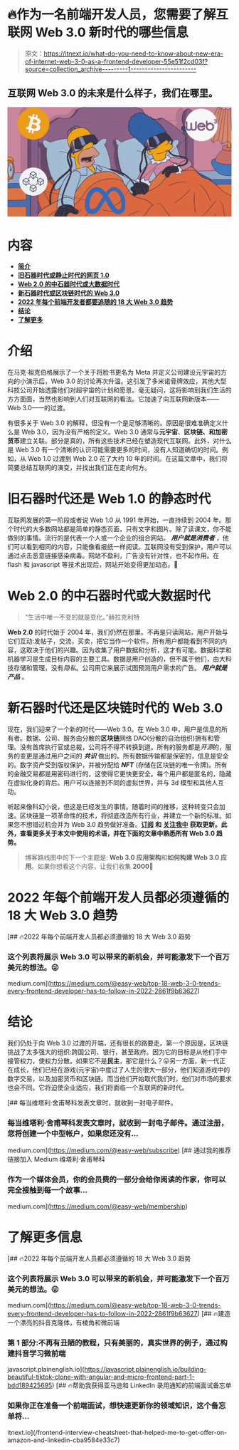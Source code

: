 # 🔥作为一名前端开发人员，您需要了解互联网 Web 3.0 新时代的哪些信息

> 原文：<https://itnext.io/what-do-you-need-to-know-about-new-era-of-internet-web-3-0-as-a-frontend-developer-55e51f2cd03f?source=collection_archive---------1----------------------->

## 互联网 Web 3.0 的未来是什么样子，我们在哪里。

![](img/29dff83f75db78816344b031dfa90dc5.png)

# 内容

*   [**简介**](#9d78)
*   [**旧石器时代或静止时代的网页 1.0**](#cc34)
*   [**Web 2.0 的中石器时代或大数据时代**](#79dc)
*   [**新石器时代或区块链时代的 Web 3.0**](#8172)
*   [**2022 年每个前端开发者都要追随的 18 大 Web 3.0 趋势**](#4b29)
*   [**结论**](#fda7)
*   [**了解更多**](#dc4a)

# 介绍

在马克·祖克伯格展示了一个关于将脸书更名为 Meta 并定义公司建设元宇宙的方向的小演示后，Web 3.0 的讨论再次升温。这引发了多米诺骨牌效应，其他大型科技公司开始透露他们对超宇宙的计划和愿景。毫无疑问，这将影响到我们生活的方方面面，当然也影响到人们对互联网的看法。它加速了向互联网新版本——Web 3.0——的过渡。

有很多关于 Web 3.0 的解释，但没有一个是足够清晰的。原因是很难准确定义什么是 Web 3.0，因为没有严格的定义。Web 3.0 通常与**元宇宙**、**区块链、**和**加密货币**建立关联。部分是真的，所有这些技术已经在塑造现代互联网。此外，对什么是 Web 3.0 有一个清晰的认识可能需要更多的时间，没有人知道确切的时间。例如，从 Web 1.0 过渡到 Web 2.0 花了大约 10 年的时间。在这篇文章中，我们将简要总结互联网的演变，并找出我们正在走向何方。

# 旧石器时代还是 Web 1.0 的静态时代

互联网发展的第一阶段或者说 Web 1.0 从 1991 年开始，一直持续到 2004 年。那个时代的大多数网站都是简单的静态页面，只有文字和图片。除了读课文，你不能做别的事情。流行的是代表一个人或一个企业的组合网站。 ***用户就是消费者*** ，他们可以看到相同的内容，只能像看报纸一样阅读。互联网没有受到保护，用户可以通过点击恶意链接感染病毒。网站不盈利，广告没有针对性，也不起作用。在 flash 和 javascript 等技术出现后，网站开始变得更加动态。👴

# **Web 2.0 的中石器时代或大数据时代**

> “生活中唯一不变的就是变化。”赫拉克利特

**Web 2.0** 的时代始于 2004 年，我们仍然在那里。不再是只读网站，用户开始与它们互动:发帖子，交流，买卖，把它当作一个软件。所有用户都能看到不同的内容，这取决于他们的兴趣。因为收集了用户数据和分析，这才有可能。数据科学和机器学习是生成目标内容的主要工具。数据是用户创造的，但不属于他们，由大科技存储和管理，没有*隐私*。公司用它来展示试图预测用户需求的广告。 ***用户就是产品*** 。

# 新石器时代还是区块链时代**的** Web 3.0

现在，我们迎来了一个新的时代——Web 3.0。在 Web 3.0 中，用户是信息的所有者。数据、公司、服务由分散的**区块链**网络 DAO(分散的自治组织)拥有和管理。没有首席执行官或总裁，公司将不得不转换到道。所有的服务都是*开源*的，服务的变更是通过用户之间的 ***共识*** 做出的。所有数据传输都是保密的，信息是安全的。数字资产受到版权保护，并被分配给 ***NFT*** (存储在区块链的唯一令牌)。所有的金融交易都是用密码进行的，这使得它更快更安全。每个用户都是匿名的，隐藏在虚拟化身的背后。用户可以连接到不同的虚拟世界，并与 3d 模型和其他人互动。

听起来像科幻小说，但这是已经发生的事情。随着时间的推移，这种转变只会加速。区块链是一项革命性的技术，将彻底改造所有行业，并建立一个新的标准。如果您不想错过机会并为 Web 3.0 趋势做好准备。[**订阅**](https://medium.com/@easy-web/subscribe) **和** [**关注我中**](https://medium.com/@easy-web/membership) **获取更新。此外，查看更多关于本文中使用的术语，并在下面的文章中熟悉所有 Web 3.0 趋势。**

> 博客路线图中的下一个主题是: **Web 3.0 应用架构**和**如何构建 Web 3.0 应用**。如果你想看这个内容，让我们收集 **2000👏**

# 2022 年每个前端开发人员都必须遵循的 18 大 Web 3.0 趋势

[](https://medium.com/@easy-web/top-18-web-3-0-trends-every-frontend-developer-has-to-follow-in-2022-2861f9b63627) [## 🔥2022 年每个前端开发人员都必须遵循的 18 大 Web 3.0 趋势

### 这个列表将展示 Web 3.0 可以带来的新机会，并可能激发下一个百万美元的想法。😜

medium.com](https://medium.com/@easy-web/top-18-web-3-0-trends-every-frontend-developer-has-to-follow-in-2022-2861f9b63627) 

# 结论

我们仍处于向 Web 3.0 过渡的开端，还有很长的路要走。第一个原因是，区块链挑战了太多强大的组织:跨国公司、银行，甚至政府。因为它的目标是从他们手中接管权力，使权力分散。如果它不是**民主**，那它是什么？😛另一方面，新一代正在成长，他们已经在游戏(元宇宙)中度过了人生的很大一部分，他们知道游戏中的数字交易，以及加密货币和区块链。而当他们开始取代我们时，他们对市场的要求也会不同。它将迫使企业适应，我们将面临一个互联网的新时代。

[](https://medium.com/@easy-web/subscribe) [## 每当维塔利·舍甫琴科发表文章时，就收到一封电子邮件。

### 每当维塔利·舍甫琴科发表文章时，就收到一封电子邮件。通过注册，您将创建一个中型帐户，如果您还没有…

medium.com](https://medium.com/@easy-web/subscribe) [](https://medium.com/@easy-web/membership) [## 通过我的推荐链接加入 Medium 维塔利·舍甫琴科

### 作为一个媒体会员，你的会员费的一部分会给你阅读的作家，你可以完全接触到每一个故事…

medium.com](https://medium.com/@easy-web/membership) 

# 了解更多信息

[](https://medium.com/@easy-web/top-18-web-3-0-trends-every-frontend-developer-has-to-follow-in-2022-2861f9b63627) [## 🔥2022 年每个前端开发人员都必须遵循的 18 大 Web 3.0 趋势

### 这个列表将展示 Web 3.0 可以带来的新机会，并可能激发下一个百万美元的想法。😜

medium.com](https://medium.com/@easy-web/top-18-web-3-0-trends-every-frontend-developer-has-to-follow-in-2022-2861f9b63627) [](https://javascript.plainenglish.io/building-beautiful-tiktok-clone-with-angular-and-micro-frontend-part-1-bdd189425695) [## 🔥建造一个漂亮的抖音克隆体，有棱角和微前端

### 第 1 部分:不再有丑陋的教程，只有美丽的，真实世界的例子，通过构建抖音学习微前端

javascript.plainenglish.io](https://javascript.plainenglish.io/building-beautiful-tiktok-clone-with-angular-and-micro-frontend-part-1-bdd189425695) [](/frontend-interview-cheatsheet-that-helped-me-to-get-offer-on-amazon-and-linkedin-cba9584e33c7) [## 🔥帮助我获得亚马逊和 LinkedIn 录用通知的前端面试备忘单

### 如果你正在准备一个前端面试，想快速更新你的领域知识，这个备忘单将…

itnext.io](/frontend-interview-cheatsheet-that-helped-me-to-get-offer-on-amazon-and-linkedin-cba9584e33c7)